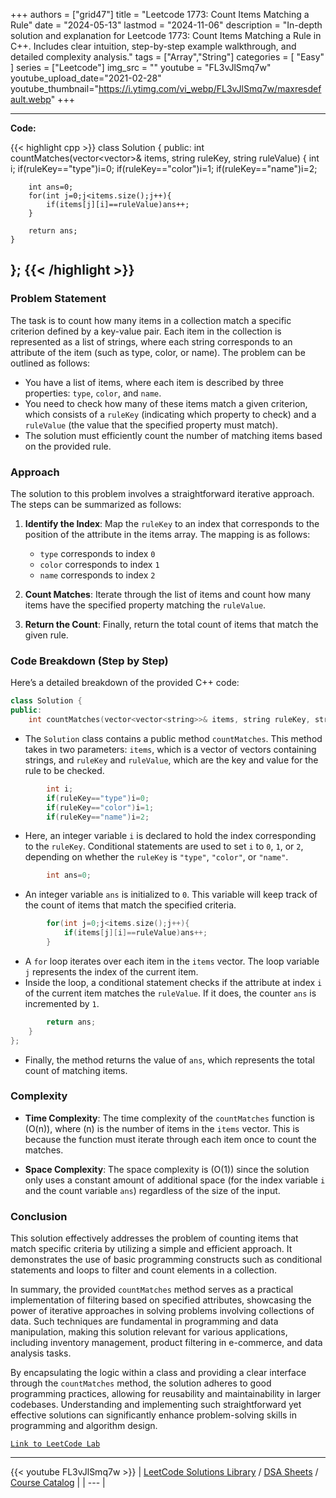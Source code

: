 
+++
authors = ["grid47"]
title = "Leetcode 1773: Count Items Matching a Rule"
date = "2024-05-13"
lastmod = "2024-11-06"
description = "In-depth solution and explanation for Leetcode 1773: Count Items Matching a Rule in C++. Includes clear intuition, step-by-step example walkthrough, and detailed complexity analysis."
tags = ["Array","String"]
categories = [
    "Easy"
]
series = ["Leetcode"]
img_src = ""
youtube = "FL3vJlSmq7w"
youtube_upload_date="2021-02-28"
youtube_thumbnail="https://i.ytimg.com/vi_webp/FL3vJlSmq7w/maxresdefault.webp"
+++



---
**Code:**

{{< highlight cpp >}}
class Solution {
public:
    int countMatches(vector<vector<string>>& items, string ruleKey, string ruleValue) {
        int i;
        if(ruleKey=="type")i=0;
        if(ruleKey=="color")i=1;
        if(ruleKey=="name")i=2;
        
        int ans=0;
        for(int j=0;j<items.size();j++){
            if(items[j][i]==ruleValue)ans++;
        }
        
        return ans;
    }
};
{{< /highlight >}}
---

### Problem Statement

The task is to count how many items in a collection match a specific criterion defined by a key-value pair. Each item in the collection is represented as a list of strings, where each string corresponds to an attribute of the item (such as type, color, or name). The problem can be outlined as follows:

- You have a list of items, where each item is described by three properties: `type`, `color`, and `name`.
- You need to check how many of these items match a given criterion, which consists of a `ruleKey` (indicating which property to check) and a `ruleValue` (the value that the specified property must match).
- The solution must efficiently count the number of matching items based on the provided rule.

### Approach

The solution to this problem involves a straightforward iterative approach. The steps can be summarized as follows:

1. **Identify the Index**: Map the `ruleKey` to an index that corresponds to the position of the attribute in the items array. The mapping is as follows:
   - `type` corresponds to index `0`
   - `color` corresponds to index `1`
   - `name` corresponds to index `2`

2. **Count Matches**: Iterate through the list of items and count how many items have the specified property matching the `ruleValue`.

3. **Return the Count**: Finally, return the total count of items that match the given rule.

### Code Breakdown (Step by Step)

Here’s a detailed breakdown of the provided C++ code:

```cpp
class Solution {
public:
    int countMatches(vector<vector<string>>& items, string ruleKey, string ruleValue) {
```
- The `Solution` class contains a public method `countMatches`. This method takes in two parameters: `items`, which is a vector of vectors containing strings, and `ruleKey` and `ruleValue`, which are the key and value for the rule to be checked.

```cpp
        int i;
        if(ruleKey=="type")i=0;
        if(ruleKey=="color")i=1;
        if(ruleKey=="name")i=2;
```
- Here, an integer variable `i` is declared to hold the index corresponding to the `ruleKey`. Conditional statements are used to set `i` to `0`, `1`, or `2`, depending on whether the `ruleKey` is `"type"`, `"color"`, or `"name"`.

```cpp
        int ans=0;
```
- An integer variable `ans` is initialized to `0`. This variable will keep track of the count of items that match the specified criteria.

```cpp
        for(int j=0;j<items.size();j++){
            if(items[j][i]==ruleValue)ans++;
        }
```
- A `for` loop iterates over each item in the `items` vector. The loop variable `j` represents the index of the current item.
- Inside the loop, a conditional statement checks if the attribute at index `i` of the current item matches the `ruleValue`. If it does, the counter `ans` is incremented by `1`.

```cpp
        return ans;
    }
};
```
- Finally, the method returns the value of `ans`, which represents the total count of matching items.

### Complexity

- **Time Complexity**: The time complexity of the `countMatches` function is \(O(n)\), where \(n\) is the number of items in the `items` vector. This is because the function must iterate through each item once to count the matches.

- **Space Complexity**: The space complexity is \(O(1)\) since the solution only uses a constant amount of additional space (for the index variable `i` and the count variable `ans`) regardless of the size of the input.

### Conclusion

This solution effectively addresses the problem of counting items that match specific criteria by utilizing a simple and efficient approach. It demonstrates the use of basic programming constructs such as conditional statements and loops to filter and count elements in a collection.

In summary, the provided `countMatches` method serves as a practical implementation of filtering based on specified attributes, showcasing the power of iterative approaches in solving problems involving collections of data. Such techniques are fundamental in programming and data manipulation, making this solution relevant for various applications, including inventory management, product filtering in e-commerce, and data analysis tasks.

By encapsulating the logic within a class and providing a clear interface through the `countMatches` method, the solution adheres to good programming practices, allowing for reusability and maintainability in larger codebases. Understanding and implementing such straightforward yet effective solutions can significantly enhance problem-solving skills in programming and algorithm design.

[`Link to LeetCode Lab`](https://leetcode.com/problems/count-items-matching-a-rule/description/)

---
{{< youtube FL3vJlSmq7w >}}
| [LeetCode Solutions Library](https://grid47.xyz/leetcode/) / [DSA Sheets](https://grid47.xyz/sheets/) / [Course Catalog](https://grid47.xyz/courses/) |
| --- |
